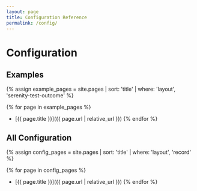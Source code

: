 ```yaml
---
layout: page
title: Configuration Reference
permalink: /config/
---
```

# Configuration

## Examples

{% assign example_pages = site.pages | sort: 'title' | where: 'layout', 'serenity-test-outcome' %}

{% for page in example_pages %}
- [{{ page.title }}]({{ page.url | relative_url }})
{% endfor %}

## All Configuration

{% assign config_pages = site.pages | sort: 'title' | where: 'layout', 'record' %}

{% for page in config_pages %}
- [{{ page.title }}]({{ page.url | relative_url }})
{% endfor %}
